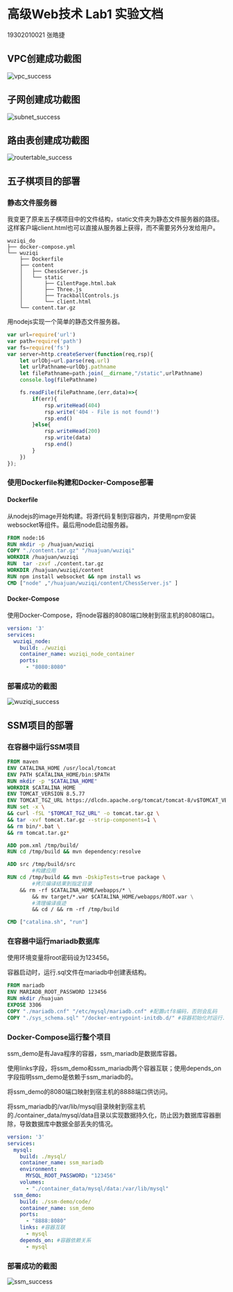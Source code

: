 # 高级Web技术 Lab1 实验文档

19302010021 张皓捷

## VPC创建成功截图

![vpc_success](pics/vpc_success.png)

## 子网创建成功截图

![subnet_success](pics/subnet_success.png)

## 路由表创建成功截图

![routertable_success](pics/routertable_success.png)

## 五子棋项目的部署

### 静态文件服务器

我变更了原来五子棋项目中的文件结构，static文件夹为静态文件服务器的路径。这样客户端client.html也可以直接从服务器上获得，而不需要另外分发给用户。

```
wuziqi_do
├── docker-compose.yml
└── wuziqi
    ├── Dockerfile
    ├── content
    │   ├── ChessServer.js
    │   └── static
    │       ├── CilentPage.html.bak
    │       ├── Three.js
    │       ├── TrackballControls.js
    │       └── client.html
    └── content.tar.gz
```

用nodejs实现一个简单的静态文件服务器。

```javascript
var url=require('url')
var path=require('path')
var fs=require('fs')
var server=http.createServer(function(req,rsp){
    let urlObj=url.parse(req.url)
    let urlPathname=urlObj.pathname
    let filePathname=path.join(__dirname,"/static",urlPathname)
    console.log(filePathname)

    fs.readFile(filePathname,(err,data)=>{
        if(err){
            rsp.writeHead(404)
            rsp.write('404 - File is not found!')
            rsp.end()
        }else{
            rsp.writeHead(200)
            rsp.write(data)
            rsp.end()
        }
    })
});
```

### 使用Dockerfile构建和Docker-Compose部署

#### Dockerfile

从nodejs的image开始构建。将源代码复制到容器内，并使用npm安装websocket等组件。最后用node启动服务器。

```dockerfile
FROM node:16
RUN mkdir -p /huajuan/wuziqi
COPY "./content.tar.gz" "/huajuan/wuziqi"
WORKDIR /huajuan/wuziqi
RUN  tar -zxvf ./content.tar.gz
WORKDIR /huajuan/wuziqi/content
RUN npm install websocket && npm install ws
CMD ["node" ,"/huajuan/wuziqi/content/ChessServer.js" ]
```

#### Docker-Compose

使用Docker-Compose，将node容器的8080端口映射到宿主机的8080端口。

```yaml
version: '3'
services:
  wuziqi_node:
    build: ./wuziqi
    container_name: wuziqi_node_container
    ports:
      - "8080:8080"
```

### 部署成功的截图

![wuziqi_success](pics/wuziqi_success.jpg)

## SSM项目的部署

### 在容器中运行SSM项目

```dockerfile
FROM maven
ENV CATALINA_HOME /usr/local/tomcat
ENV PATH $CATALINA_HOME/bin:$PATH
RUN mkdir -p "$CATALINA_HOME"
WORKDIR $CATALINA_HOME
ENV TOMCAT_VERSION 8.5.77
ENV TOMCAT_TGZ_URL https://dlcdn.apache.org/tomcat/tomcat-8/v$TOMCAT_VERSION/bin/apache-tomcat-$TOMCAT_VERSION.tar.gz
RUN set -x \
&& curl -fSL "$TOMCAT_TGZ_URL" -o tomcat.tar.gz \
&& tar -xvf tomcat.tar.gz --strip-components=1 \
&& rm bin/*.bat \
&& rm tomcat.tar.gz*

ADD pom.xml /tmp/build/
RUN cd /tmp/build && mvn dependency:resolve

ADD src /tmp/build/src
        #构建应用
RUN cd /tmp/build && mvn -DskipTests=true package \
        #拷贝编译结果到指定目录
	&& rm -rf $CATALINA_HOME/webapps/* \
        && mv target/*.war $CATALINA_HOME/webapps/ROOT.war \
        #清理编译痕迹
        && cd / && rm -rf /tmp/build

CMD ["catalina.sh", "run"]
```

### 在容器中运行mariadb数据库

使用环境变量将root密码设为123456。

容器启动时，运行.sql文件在mariadb中创建表结构。

```dockerfile
FROM mariadb
ENV MARIADB_ROOT_PASSWORD 123456
RUN mkdir /huajuan
EXPOSE 3306
COPY "./mariadb.cnf" "/etc/mysql/mariadb.cnf" #配置utf8编码，否则会乱码
COPY "./sys_schema.sql" "/docker-entrypoint-initdb.d/" #容器初始化时运行.sql文件，生成表结构
```

### Docker-Compose运行整个项目

ssm_demo是有Java程序的容器，ssm_mariadb是数据库容器。

使用links字段，将ssm_demo和ssm_mariadb两个容器互联；使用depends_on字段指明ssm_demo是依赖于ssm_mariadb的。

将ssm_demo的8080端口映射到宿主机的8888端口供访问。

将ssm_mariadb的/var/lib/mysql目录映射到宿主机的./container_data/mysql/data目录以实现数据持久化，防止因为数据库容器删除，导致数据库中数据全部丢失的情况。

```yaml
version: '3'
services:
  mysql:
    build: ./mysql/
    container_name: ssm_mariadb
    environment:
      MYSQL_ROOT_PASSWORD: "123456"
    volumes:
      - "./container_data/mysql/data:/var/lib/mysql"
  ssm_demo:
    build: ./ssm-demo/code/
    container_name: ssm_demo
    ports:
      - "8888:8080"
    links: #容器互联
      - mysql
    depends_on: #容器依赖关系
      - mysql
```

### 部署成功的截图

![ssm_success](pics/ssm_success.png)